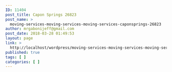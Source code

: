 ```yaml
---
ID: 11404
post_title: Capon Springs 26823
post_name: >
  moving-services-moving-services-moving-services-caponsprings-26823
author: mrgabonijeff@gmail.com
post_date: 2018-03-28 01:49:53
layout: page
link: >
  http://localhost/wordpress/moving-services-moving-services-moving-services-caponsprings-26823/
published: true
tags: [ ]
categories: [ ]
---
```

